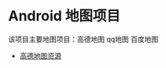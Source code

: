 # Android 地图项目

该项目主要地图项目：高德地图 qq地图 百度地图

* [高德地图资源](https://lbs.amap.com/api/android-location-sdk/download/)